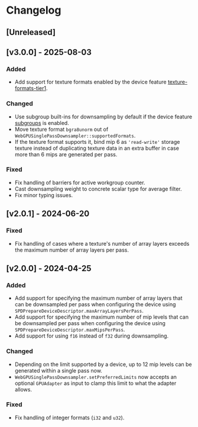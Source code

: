 # Changelog

## [Unreleased]

## [v3.0.0] - 2025-08-03

### Added

- Add support for texture formats enabled by the device feature [texture-formats-tier1](https://www.w3.org/TR/webgpu/#texture-formats-tier1).

### Changed

- Use subgroup built-ins for downsampling by default if the device feature [subgroups](https://www.w3.org/TR/webgpu/#subgroups) is enabled.
- Move texture format `bgra8unorm` out of `WebGPUSinglePassDownsampler::supportedFormats`.
- If the texture format supports it, bind mip 6 as `'read-write'` storage texture instead of duplicating texture data in an extra buffer in case more than 6 mips are generated per pass. 

### Fixed

- Fix handling of barriers for active workgroup counter.
- Cast downsampling weight to concrete scalar type for average filter.
- Fix minor typing issues.

## [v2.0.1] - 2024-06-20

### Fixed

 - Fix handling of cases where a texture's number of array layers exceeds the maximum number of array layers per pass.

## [v2.0.0] - 2024-04-25

### Added

 - Add support for specifying the maximum number of array layers that can be downsampled per pass when configuring the device using `SPDPrepareDeviceDescriptor.maxArrayLayersPerPass`.
 - Add support for specifying the maximum number of mip levels that can be downsampled per pass when configuring the device using `SPDPrepareDeviceDescriptor.maxMipsPerPass`.
 - Add support for using `f16` instead of `f32` during downsampling.

 ### Changed

 - Depending on the limit supported by a device, up to 12 mip levels can be generated within a single pass now.
 - `WebGPUSinglePassDownsampler.setPreferredLimits` now accepts an optional `GPUAdapter` as input to clamp this limit to what the adapter allows.

 ### Fixed

 - Fix handling of integer formats (`i32` and `u32`).

